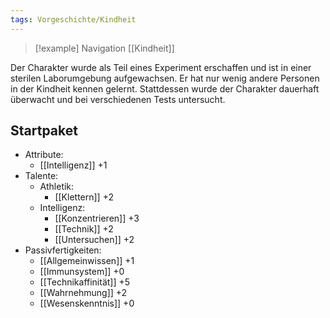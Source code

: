 ```yaml
---
tags: Vorgeschichte/Kindheit
---
```

> [!example] Navigation 
>  [[Kindheit]]

Der Charakter wurde als Teil eines Experiment erschaffen und ist in einer sterilen Laborumgebung aufgewachsen. Er hat nur wenig andere Personen in der Kindheit kennen gelernt. Stattdessen wurde der Charakter dauerhaft überwacht und bei verschiedenen Tests untersucht.


## Startpaket
- Attribute:
	- [[Intelligenz]] +1
- Talente:
	- Athletik:
		- [[Klettern]] +2
	- Intelligenz:
		- [[Konzentrieren]] +3
		- [[Technik]] +2
		- [[Untersuchen]] +2
- Passivfertigkeiten:
	- [[Allgemeinwissen]] +1
	- [[Immunsystem]] +0
	- [[Technikaffinität]] +5
	- [[Wahrnehmung]] +2
	- [[Wesenskenntnis]] +0